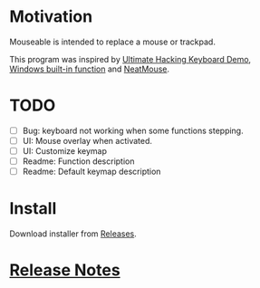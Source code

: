 # Motivation

Mouseable is intended to replace a mouse or trackpad.

This program was inspired by
[Ultimate Hacking Keyboard Demo](https://youtu.be/4rjnkHqnA3s?t=20),  
[Windows built-in function](https://support.microsoft.com/en-us/windows/use-mouse-keys-to-move-the-mouse-pointer-9e0c72c8-b882-7918-8e7b-391fd62adf33)
and [NeatMouse](https://github.com/neatdecisions/neatmouse).

# TODO

* [ ] Bug: keyboard not working when some functions stepping.
* [ ] UI: Mouse overlay when activated.
* [ ] UI: Customize keymap
* [ ] Readme: Function description
* [ ] Readme: Default keymap description

# Install

Download installer
from [Releases](https://github.com/wirekang/mouseable/releases).

# [Release Notes](release-notes.md)